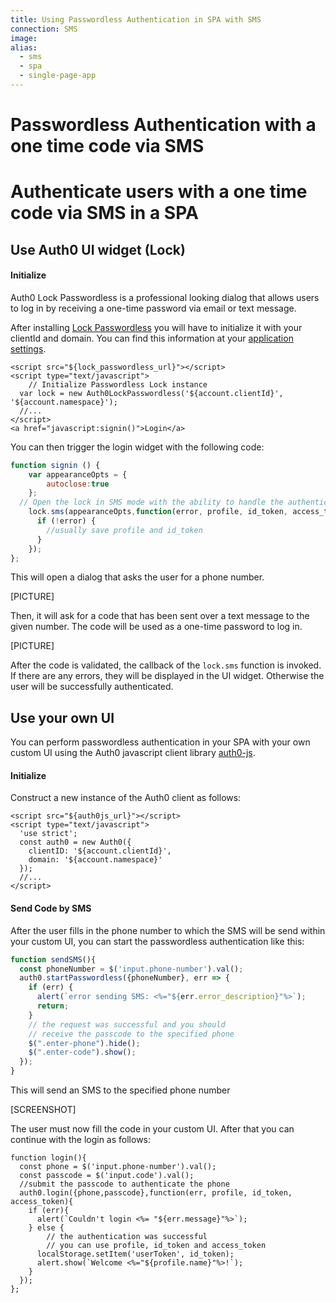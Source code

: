 ```yaml
---
title: Using Passwordless Authentication in SPA with SMS
connection: SMS
image:
alias:
  - sms
  - spa
  - single-page-app
---
```


# Passwordless Authentication with a one time code via SMS
# Authenticate users with a one time code via SMS in a SPA

## Use Auth0 UI widget (Lock)

#### Initialize

Auth0 Lock Passwordless is a professional looking dialog that allows users to log in by receiving a one-time password via email or text message.

After installing [Lock Passwordless](https://github.com/auth0/lock-passwordless) you will have to initialize it with your clientId and domain. You can find this information at your [application settings](${uiAppSettingsURL}).
    

```
<script src="${lock_passwordless_url}"></script>
<script type="text/javascript">
	// Initialize Passwordless Lock instance
  var lock = new Auth0LockPasswordless('${account.clientId}', '${account.namespace}');
  //...
</script>
<a href="javascript:signin()">Login</a>
```

You can then trigger the login widget with the following code:

```js
function signin () {
	var appearanceOpts = {
		autoclose:true
	};
  // Open the lock in SMS mode with the ability to handle the authentication in page
	lock.sms(appearanceOpts,function(error, profile, id_token, access_token, state, refresh_token) {
	  if (!error) {
	    //usually save profile and id_token
	  }
	});
};
```

This will open a dialog that asks the user for a phone number.

[PICTURE]

Then, it will ask for a code that has been sent over a text message to the given number. The code will be used as a one-time password to log in.

[PICTURE]

After the code is validated, the callback of the `lock.sms` function is invoked. If there are any errors, they will be displayed in the UI widget. Otherwise the user will be successfully authenticated.

## Use your own UI

You can perform passwordless authentication in your SPA with your own custom UI using the Auth0 javascript client library [auth0-js](/libraries/auth0js).

#### Initialize

Construct a new instance of the Auth0 client as follows:

```
<script src="${auth0js_url}"></script>
<script type="text/javascript">
  'use strict';
  const auth0 = new Auth0({
    clientID: '${account.clientId}',
    domain: '${account.namespace}'
  });
  //...
</script>
```

#### Send Code by SMS

After the user fills in the phone number to which the SMS will be send within your custom UI, you can start the passwordless authentication like this:

```js
function sendSMS(){
  const phoneNumber = $('input.phone-number').val();
  auth0.startPasswordless({phoneNumber}, err => {
    if (err) {
      alert(`error sending SMS: <%="${err.error_description}"%>`);
      return;
    }
    // the request was successful and you should 
    // receive the passcode to the specified phone
    $(".enter-phone").hide();
    $(".enter-code").show();
  });
}
```
This will send an SMS to the specified phone number

[SCREENSHOT]

The user must now fill the code in your custom UI. After that you can continue with the login as follows:

```
function login(){
  const phone = $('input.phone-number').val();
  const passcode = $('input.code').val();
  //submit the passcode to authenticate the phone
  auth0.login({phone,passcode},function(err, profile, id_token, access_token){
    if (err){
      alert(`Couldn't login <%= "${err.message}"%>`);
    } else {
	    // the authentication was successful 
	    // you can use profile, id_token and access_token
      localStorage.setItem('userToken', id_token);
      alert.show(`Welcome <%="${profile.name}"%>!`);
    }
  });
};
```


